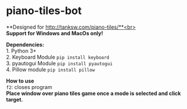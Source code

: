 # piano-tiles-bot
**Designed for http://tanksw.com/piano-tiles/**<br><br>
**Support for Windows and MacOs only!**

**Dependencies:**</br>1. Python 3+</br>2. Keyboard Module `pip install keyboard`</br>3. pyautogui Module `pip install pyautogui`</br>4. Pillow module `pip install pillow`

**How to use**</br>`f2`: closes program<br>**Place window over piano tiles game once a mode is selected and click target.**
